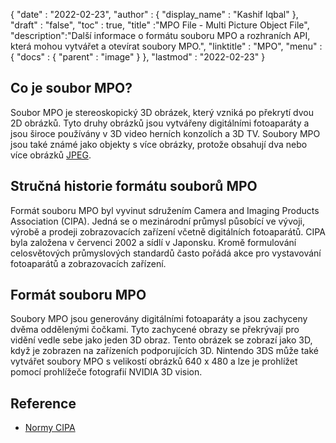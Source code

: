{
  "date" : "2022-02-23",
  "author" : {
    "display_name" : "Kashif Iqbal"
},
  "draft" : "false",
  "toc" : true,
  "title" :"MPO File - Multi Picture Object File",
  "description":"Další informace o formátu souboru MPO a rozhraních API, která mohou vytvářet a otevírat soubory MPO.",
  "linktitle" : "MPO",
  "menu" : {
    "docs" : {
      "parent" : "image"
}
},
  "lastmod" : "2022-02-23"
}

## Co je soubor MPO?

Soubor MPO je stereoskopický 3D obrázek, který vzniká po překrytí dvou 2D obrázků. Tyto druhy obrázků jsou vytvářeny digitálními fotoaparáty a jsou široce používány v 3D video herních konzolích a 3D TV. Soubory MPO jsou také známé jako objekty s více obrázky, protože obsahují dva nebo více obrázků [JPEG](/cs/image/jpeg/).

## Stručná historie formátu souborů MPO

Formát souboru MPO byl vyvinut sdružením Camera and Imaging Products Association (CIPA). Jedná se o mezinárodní průmysl působící ve vývoji, výrobě a prodeji zobrazovacích zařízení včetně digitálních fotoaparátů. CIPA byla založena v červenci 2002 a sídlí v Japonsku. Kromě formulování celosvětových průmyslových standardů často pořádá akce pro vystavování fotoaparátů a zobrazovacích zařízení.

## Formát souboru MPO

Soubory MPO jsou generovány digitálními fotoaparáty a jsou zachyceny dvěma oddělenými čočkami. Tyto zachycené obrazy se překrývají pro vidění vedle sebe jako jeden 3D obraz. Tento obrázek se zobrazí jako 3D, když je zobrazen na zařízeních podporujících 3D. Nintendo 3DS může také vytvářet soubory MPO s velikostí obrázků 640 x 480 a lze je prohlížet pomocí prohlížeče fotografií NVIDIA 3D vision.

## Reference ##

* [Normy CIPA](https://www.cipa.jp/e/std/std-sec.html)

